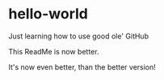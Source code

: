# hello-world
Just learning how to use good ole' GitHub

This ReadMe is now better.

It's now even better, than the better version!
